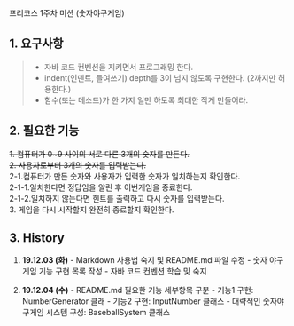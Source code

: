 프리코스 1주차 미션 (숫자야구게임)

## 1. 요구사항

>* 자바 코드 컨벤션을 지키면서 프로그래밍 한다.
>* indent(인덴트, 들여쓰기) depth를 3이 넘지 않도록 구현한다. (2까지만 허용한다.)
>* 함수(또는 메소드)가 한 가지 일만 하도록 최대한 작게 만들어라.


## 2. 필요한 기능

~~1. 컴퓨터가 0~9 사이의 서로 다른 3개의 숫자를 만든다.~~<br>
~~2. 사용자로부터 3개의 숫자를 입력받는다.~~<br>
    2-1.컴퓨터가 만든 숫자와 사용자가 입력한 숫자가 일치하는지 확인한다.<br>
        2-1-1.일치한다면 정답임을 알린 후 이번게임을 종료한다.<br>
        2-1-2.일치하지 않는다면 힌트를 출력하고 다시 숫자를 입력받는다.<br>
3. 게임을 다시 시작할지 완전히 종료할지 확인한다.<br>

## 3. History
1. **19.12.03 (화)**
        - Markdown 사용법 숙지 및 README.md 파일 수정
        - 숫자 야구 게임 기능 구현 목록 작성
        - 자바 코드 컨벤션 학습 및 숙지

2. **19.12.04 (수)**
        - README.md 필요한 기능 세부항목 구분
        - 기능1 구현: NumberGenerator 클래
        - 기능2 구현: InputNumber 클래스
        - 대략적인 숫자야구게임 시스템 구성: BaseballSystem 클래스